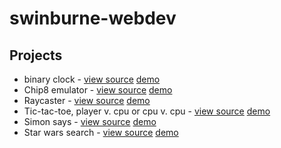 # swinburne-webdev

## Projects

- binary clock - [view source](https://github.com/nvella/swinburne-webdev/blob/master/20180913/bclock.html) [demo](https://nxk.io/swinburne-webdev/20180913/bclock.html)
- Chip8 emulator - [view source](https://github.com/nvella/swinburne-webdev/tree/master/chip8) [demo](https://nxk.io/swinburne-webdev/chip8/index.html)
- Raycaster - [view source](https://github.com/nvella/swinburne-webdev/tree/master/raycast) [demo](https://nxk.io/swinburne-webdev/raycast/index.html)
- Tic-tac-toe, player v. cpu or cpu v. cpu - [view source](https://github.com/nvella/swinburne-webdev/tree/master/20190122) [demo](https://nxk.io/swinburne-webdev/20190122/tictactoe.html)
- Simon says - [view source](https://github.com/nvella/swinburne-webdev/tree/master/SimonSays) [demo](https://nxk.io/swinburne-webdev/SimonSays/SimonSays.html)
- Star wars search - [view source](https://github.com/nvella/swinburne-webdev/tree/master/20190205) [demo](htpps://nxk.io/swinburne-webdev/20190205/index.html)
